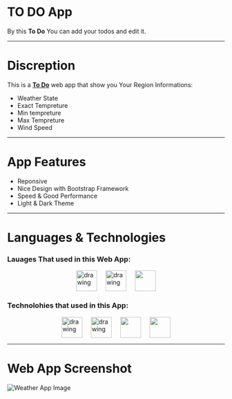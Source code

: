 # TO DO App

By this **To Do** You can add your todos and edit it.

-----

# Discreption
This is a [**To Do**](https://to-do-app-ashy.vercel.app/) web app that show you Your Region Informations:
  - Weather State
  - Exact Tempreture
  - Min tempreture
  - Max Tempreture
  - Wind Speed

-----

# App Features
  - Reponsive
  - Nice Design with Bootstrap Framework
  - Speed & Good Performance
  - Light & Dark Theme

-----

# Languages & Technologies
### Lauages That used in this Web App:

<div style="display: flex; justify-content: center; align-items: center; gap: 20px;">
  <a href="https://developer.mozilla.org/en-US/docs/Web/HTML"><img src="https://img.icons8.com/color/48/000000/html-5--v1.png" alt="drawing" width="48" height="48"/></a>
  <a href="https://developer.mozilla.org/en-US/docs/Web/CSS?retiredLocale=ar"><img src="https://img.icons8.com/color/48/000000/css3.png" alt="drawing" width="48" height="48"/></a>
  <a href="https://www.javascript.com/"><img src="https://img.icons8.com/color/48/000000/javascript--v2.png" width="48" height="48"/></a>
</div>

### Technolohies that used in this App:

<div style="display: flex; justify-content: center; align-items: center; gap: 20px;">
  <a href="https://reactjs.org/"><img src="https://cdn-icons-png.flaticon.com/512/3334/3334886.png" alt="drawing" width="48" height="48"/></a>
  <a href="https://redux.js.org/"><img src="https://cdn.iconscout.com/icon/free/png-64/redux-3521674-2945118.png" alt="drawing" width="48" height="48"/></a>
  <a href="https://getbootstrap.com/"><img src="https://img.icons8.com/color/48/000000/bootstrap.png" width="48" height="48"/></a>
  <a href="https://styled-components.com/"><img src="https://cdn.iconscout.com/icon/premium/png-64-thumb/nail-polish-73-761221.png" width="48" height="48"/></a>
</div>

-----

# Web App Screenshot
![Weather App Image](https://github.com/ahmedmohmd/to-do-app/blob/main/app-screenshot.png?raw=true)
